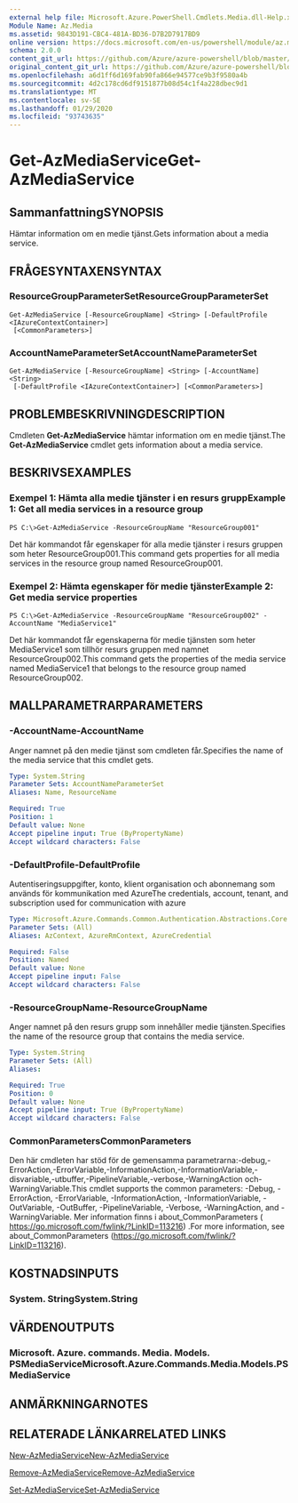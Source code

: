 ```yaml
---
external help file: Microsoft.Azure.PowerShell.Cmdlets.Media.dll-Help.xml
Module Name: Az.Media
ms.assetid: 9843D191-CBC4-481A-BD36-D7B2D7917BD9
online version: https://docs.microsoft.com/en-us/powershell/module/az.media/get-azmediaservice
schema: 2.0.0
content_git_url: https://github.com/Azure/azure-powershell/blob/master/src/Media/Media/help/Get-AzMediaService.md
original_content_git_url: https://github.com/Azure/azure-powershell/blob/master/src/Media/Media/help/Get-AzMediaService.md
ms.openlocfilehash: a6d1ff6d169fab90fa866e94577ce9b3f9580a4b
ms.sourcegitcommit: 4d2c178cd6df9151877b08d54c1f4a228dbec9d1
ms.translationtype: MT
ms.contentlocale: sv-SE
ms.lasthandoff: 01/29/2020
ms.locfileid: "93743635"
---
```

# <span data-ttu-id="ffa47-101">Get-AzMediaService</span><span class="sxs-lookup"><span data-stu-id="ffa47-101">Get-AzMediaService</span></span>

## <span data-ttu-id="ffa47-102">Sammanfattning</span><span class="sxs-lookup"><span data-stu-id="ffa47-102">SYNOPSIS</span></span>
<span data-ttu-id="ffa47-103">Hämtar information om en medie tjänst.</span><span class="sxs-lookup"><span data-stu-id="ffa47-103">Gets information about a media service.</span></span>

## <span data-ttu-id="ffa47-104">FRÅGESYNTAXEN</span><span class="sxs-lookup"><span data-stu-id="ffa47-104">SYNTAX</span></span>

### <span data-ttu-id="ffa47-105">ResourceGroupParameterSet</span><span class="sxs-lookup"><span data-stu-id="ffa47-105">ResourceGroupParameterSet</span></span>
```
Get-AzMediaService [-ResourceGroupName] <String> [-DefaultProfile <IAzureContextContainer>]
 [<CommonParameters>]
```

### <span data-ttu-id="ffa47-106">AccountNameParameterSet</span><span class="sxs-lookup"><span data-stu-id="ffa47-106">AccountNameParameterSet</span></span>
```
Get-AzMediaService [-ResourceGroupName] <String> [-AccountName] <String>
 [-DefaultProfile <IAzureContextContainer>] [<CommonParameters>]
```

## <span data-ttu-id="ffa47-107">PROBLEMBESKRIVNING</span><span class="sxs-lookup"><span data-stu-id="ffa47-107">DESCRIPTION</span></span>
<span data-ttu-id="ffa47-108">Cmdleten **Get-AzMediaService** hämtar information om en medie tjänst.</span><span class="sxs-lookup"><span data-stu-id="ffa47-108">The **Get-AzMediaService** cmdlet gets information about a media service.</span></span>

## <span data-ttu-id="ffa47-109">BESKRIVS</span><span class="sxs-lookup"><span data-stu-id="ffa47-109">EXAMPLES</span></span>

### <span data-ttu-id="ffa47-110">Exempel 1: Hämta alla medie tjänster i en resurs grupp</span><span class="sxs-lookup"><span data-stu-id="ffa47-110">Example 1: Get all media services in a resource group</span></span>
```
PS C:\>Get-AzMediaService -ResourceGroupName "ResourceGroup001"
```

<span data-ttu-id="ffa47-111">Det här kommandot får egenskaper för alla medie tjänster i resurs gruppen som heter ResourceGroup001.</span><span class="sxs-lookup"><span data-stu-id="ffa47-111">This command gets properties for all media services in the resource group named ResourceGroup001.</span></span>

### <span data-ttu-id="ffa47-112">Exempel 2: Hämta egenskaper för medie tjänster</span><span class="sxs-lookup"><span data-stu-id="ffa47-112">Example 2: Get media service properties</span></span>
```
PS C:\>Get-AzMediaService -ResourceGroupName "ResourceGroup002" -AccountName "MediaService1"
```

<span data-ttu-id="ffa47-113">Det här kommandot får egenskaperna för medie tjänsten som heter MediaService1 som tillhör resurs gruppen med namnet ResourceGroup002.</span><span class="sxs-lookup"><span data-stu-id="ffa47-113">This command gets the properties of the media service named MediaService1 that belongs to the resource group named ResourceGroup002.</span></span>

## <span data-ttu-id="ffa47-114">MALLPARAMETRAR</span><span class="sxs-lookup"><span data-stu-id="ffa47-114">PARAMETERS</span></span>

### <span data-ttu-id="ffa47-115">-AccountName</span><span class="sxs-lookup"><span data-stu-id="ffa47-115">-AccountName</span></span>
<span data-ttu-id="ffa47-116">Anger namnet på den medie tjänst som cmdleten får.</span><span class="sxs-lookup"><span data-stu-id="ffa47-116">Specifies the name of the media service that this cmdlet gets.</span></span>

```yaml
Type: System.String
Parameter Sets: AccountNameParameterSet
Aliases: Name, ResourceName

Required: True
Position: 1
Default value: None
Accept pipeline input: True (ByPropertyName)
Accept wildcard characters: False
```

### <span data-ttu-id="ffa47-117">-DefaultProfile</span><span class="sxs-lookup"><span data-stu-id="ffa47-117">-DefaultProfile</span></span>
<span data-ttu-id="ffa47-118">Autentiseringsuppgifter, konto, klient organisation och abonnemang som används för kommunikation med Azure</span><span class="sxs-lookup"><span data-stu-id="ffa47-118">The credentials, account, tenant, and subscription used for communication with azure</span></span>

```yaml
Type: Microsoft.Azure.Commands.Common.Authentication.Abstractions.Core.IAzureContextContainer
Parameter Sets: (All)
Aliases: AzContext, AzureRmContext, AzureCredential

Required: False
Position: Named
Default value: None
Accept pipeline input: False
Accept wildcard characters: False
```

### <span data-ttu-id="ffa47-119">-ResourceGroupName</span><span class="sxs-lookup"><span data-stu-id="ffa47-119">-ResourceGroupName</span></span>
<span data-ttu-id="ffa47-120">Anger namnet på den resurs grupp som innehåller medie tjänsten.</span><span class="sxs-lookup"><span data-stu-id="ffa47-120">Specifies the name of the resource group that contains the media service.</span></span>

```yaml
Type: System.String
Parameter Sets: (All)
Aliases:

Required: True
Position: 0
Default value: None
Accept pipeline input: True (ByPropertyName)
Accept wildcard characters: False
```

### <span data-ttu-id="ffa47-121">CommonParameters</span><span class="sxs-lookup"><span data-stu-id="ffa47-121">CommonParameters</span></span>
<span data-ttu-id="ffa47-122">Den här cmdleten har stöd för de gemensamma parametrarna:-debug,-ErrorAction,-ErrorVariable,-InformationAction,-InformationVariable,-disvariable,-utbuffer,-PipelineVariable,-verbose,-WarningAction och-WarningVariable.</span><span class="sxs-lookup"><span data-stu-id="ffa47-122">This cmdlet supports the common parameters: -Debug, -ErrorAction, -ErrorVariable, -InformationAction, -InformationVariable, -OutVariable, -OutBuffer, -PipelineVariable, -Verbose, -WarningAction, and -WarningVariable.</span></span> <span data-ttu-id="ffa47-123">Mer information finns i about_CommonParameters ( https://go.microsoft.com/fwlink/?LinkID=113216) .</span><span class="sxs-lookup"><span data-stu-id="ffa47-123">For more information, see about_CommonParameters (https://go.microsoft.com/fwlink/?LinkID=113216).</span></span>

## <span data-ttu-id="ffa47-124">KOSTNADS</span><span class="sxs-lookup"><span data-stu-id="ffa47-124">INPUTS</span></span>

### <span data-ttu-id="ffa47-125">System. String</span><span class="sxs-lookup"><span data-stu-id="ffa47-125">System.String</span></span>

## <span data-ttu-id="ffa47-126">VÄRDEN</span><span class="sxs-lookup"><span data-stu-id="ffa47-126">OUTPUTS</span></span>

### <span data-ttu-id="ffa47-127">Microsoft. Azure. commands. Media. Models. PSMediaService</span><span class="sxs-lookup"><span data-stu-id="ffa47-127">Microsoft.Azure.Commands.Media.Models.PSMediaService</span></span>

## <span data-ttu-id="ffa47-128">ANMÄRKNINGAR</span><span class="sxs-lookup"><span data-stu-id="ffa47-128">NOTES</span></span>

## <span data-ttu-id="ffa47-129">RELATERADE LÄNKAR</span><span class="sxs-lookup"><span data-stu-id="ffa47-129">RELATED LINKS</span></span>

[<span data-ttu-id="ffa47-130">New-AzMediaService</span><span class="sxs-lookup"><span data-stu-id="ffa47-130">New-AzMediaService</span></span>](./New-AzMediaService.md)

[<span data-ttu-id="ffa47-131">Remove-AzMediaService</span><span class="sxs-lookup"><span data-stu-id="ffa47-131">Remove-AzMediaService</span></span>](./Remove-AzMediaService.md)

[<span data-ttu-id="ffa47-132">Set-AzMediaService</span><span class="sxs-lookup"><span data-stu-id="ffa47-132">Set-AzMediaService</span></span>](./Set-AzMediaService.md)


